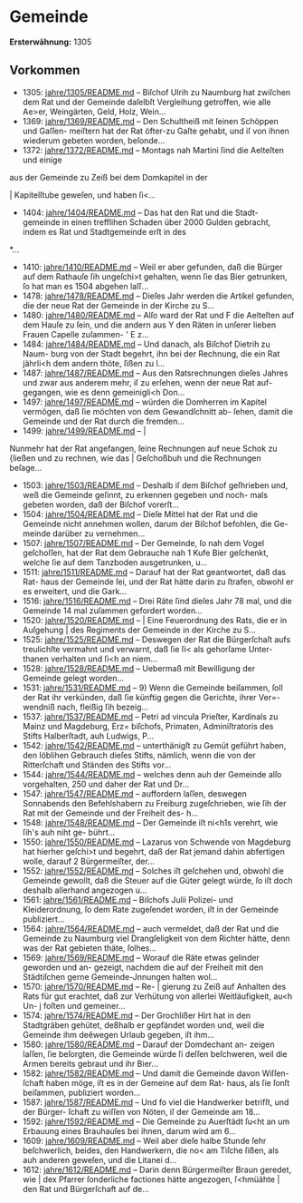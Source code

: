 # Gemeinde

**Ersterwähnung:** 1305

## Vorkommen
- 1305: [jahre/1305/README.md](../jahre/1305/README.md) – Biſchof Ulrih zu Naumburg hat zwiſchen dem Rat
und der Gemeinde daſelbſt Vergleihung getroffen, wie
alle Ae>er, Weingärten, Geld, Holz, Wein...
- 1369: [jahre/1369/README.md](../jahre/1369/README.md) – Den Schultheiß mit ſeinen Schöppen und Gaſſen-
meiſtern hat der Rat öfter-zu Gaſte gehabt, und iſ von
ihnen wiederum gebeten worden, beſonde...
- 1372: [jahre/1372/README.md](../jahre/1372/README.md) – Montags nah Martini ſind die Aelteſten und einige

aus der Gemeinde zu Zeiß bei dem Domkapitel in der

| Kapitelſtube geweſen, und haben ſi<...
- 1404: [jahre/1404/README.md](../jahre/1404/README.md) – Das hat den Rat und die Stadt-
gemeinde in einen trefflihen Schaden über 2000 Gulden
gebracht, indem es Rat und Stadtgemeinde erſt in des

*...
- 1410: [jahre/1410/README.md](../jahre/1410/README.md) – Weil er aber
gefunden, daß die Bürger auf dem Rathauſe ſih ungeſchi>t
gehalten, wenn ſie das Bier getrunken, ſo hat man es
1504 abgehen laſſ...
- 1478: [jahre/1478/README.md](../jahre/1478/README.md) – Dieſes Jahr werden die Artikel gefunden, die der
neue Rat der Gemeinde in der Kirche zu S...
- 1480: [jahre/1480/README.md](../jahre/1480/README.md) – Alſo ward der Rat und
F die Aelteſten auf dem Hauſe zu ſein, und die andern aus
Y den Räten in unſerer lieben Frauen Capelle zuſammen- '
E z...
- 1484: [jahre/1484/README.md](../jahre/1484/README.md) – Und danach, als Biſchof Dietrih zu Naum-
burg von der Stadt begehrt, ihn bei der Rechnung, die
ein Rat jährli<h dem andern thöte, ſißen zu l...
- 1487: [jahre/1487/README.md](../jahre/1487/README.md) – Aus den Ratsrechnungen dieſes Jahres und zwar aus
anderem mehr, iſ zu erſehen, wenn der neue Rat auf-
gegangen, wie es denn gemeinigli<h Don...
- 1497: [jahre/1497/README.md](../jahre/1497/README.md) – würden die Domherren im Kapitel
vermögen, daß ſie möchten von dem Gewandſchnitt ab-
ſehen, damit die Gemeinde und der Rat durch die fremden...
- 1499: [jahre/1499/README.md](../jahre/1499/README.md) – |

Nunmehr hat der Rat angefangen, ſeine Rechnungen
auf neue Schok zu {ließen und zu rechnen, wie das |
Geſchoßbuh und die Rechnungen beſage...
- 1503: [jahre/1503/README.md](../jahre/1503/README.md) – Deshalb iſ dem Biſchof geſhrieben und,
weß die Gemeinde geſinnt, zu erkennen gegeben und noch-
mals gebeten worden, daß der Biſchof vorerſt...
- 1504: [jahre/1504/README.md](../jahre/1504/README.md) – Dieſe Mittel hat der Rat und die Gemeinde nicht
annehmen wollen, darum der Biſchof befohlen, die Ge-
meinde darüber zu vernehmen...
- 1507: [jahre/1507/README.md](../jahre/1507/README.md) – Der Gemeinde, ſo nah dem Vogel geſchoſſen, hat der
Rat dem Gebrauche nah 1 Kufe Bier geſchenkt, welche
ſie auf dem Tanzboden ausgetrunken, u...
- 1511: [jahre/1511/README.md](../jahre/1511/README.md) – Darauf hat der Rat geantwortet, daß das Rat-
haus der Gemeinde ſei, und der Rat hätte darin zu
ſtrafen, obwohl er es erweitert, und die Gark...
- 1516: [jahre/1516/README.md](../jahre/1516/README.md) – Drei Räte ſind dieſes Jahr 78 mal,
und die Gemeinde 14 mal zuſammen gefordert worden...
- 1520: [jahre/1520/README.md](../jahre/1520/README.md) – |
Eine Feuerordnung des Rats, die er in Auſgehung |
des Regiments der Gemeinde in der Kirche zu S...
- 1525: [jahre/1525/README.md](../jahre/1525/README.md) – Deswegen der Rat die Bürgerſchaſt aufs treulichſte
vermahnt und verwarnt, daß ſie ſi< als gehorſame Unter-
thanen verhalten und ſi<h an niem...
- 1528: [jahre/1528/README.md](../jahre/1528/README.md) – Uebermaß
mit Bewilligung der Gemeinde gelegt worden...
- 1531: [jahre/1531/README.md](../jahre/1531/README.md) – 9) Wenn die Gemeinde beiſammen, ſoll der Rat ihr
verkünden, daß ſie künftig gegen die Gerichte, ihrer Ver=-
wendniß nach, fleißig ſih bezeig...
- 1537: [jahre/1537/README.md](../jahre/1537/README.md) – Petri ad vincula
Prieſter, Kardinals zu Mainz und Magdeburg, Erz=
biſchofs, Primaten, Adminiſtratoris des Stifts Halberſtadt,
auh Ludwigs, P...
- 1542: [jahre/1542/README.md](../jahre/1542/README.md) – unterthänigſt zu
Gemüt geführt haben, den löblihen Gebrauch dieſes Stifts,
nämlich, wenn die von der Ritterſchaft und Ständen des
Stifts vor...
- 1544: [jahre/1544/README.md](../jahre/1544/README.md) – welches denn auh der Gemeinde alſo vorgehalten,
250 und daher der Rat und Dr...
- 1547: [jahre/1547/README.md](../jahre/1547/README.md) – auffordern laſſen, deswegen
Sonnabends den Befehlshabern zu Freiburg zugeſchrieben,
wie ſih der Rat mit der Gemeinde und der Freiheit des-
h...
- 1548: [jahre/1548/README.md](../jahre/1548/README.md) – Der Gemeinde iſt ni<h1s verehrt, wie ſih's auh niht ge-
bührt...
- 1550: [jahre/1550/README.md](../jahre/1550/README.md) – Lazarus von Schwende von Magdeburg hat hierher
geſchi>t und begehrt, daß der Rat jemand dahin abfertigen
wolle, darauf 2 Bürgermeiſter, der...
- 1552: [jahre/1552/README.md](../jahre/1552/README.md) – Solches iſt geſchehen und, obwohl die Gemeinde gewollt,
daß die Steuer auf die Güter gelegt würde, ſo iſt doch
deshalb allerhand angezogen u...
- 1561: [jahre/1561/README.md](../jahre/1561/README.md) – Biſchofs Julii Polizei- und Kleiderordnung, ſo dem
Rate zugeſendet worden, iſt in der Gemeinde publiziert...
- 1564: [jahre/1564/README.md](../jahre/1564/README.md) – auch vermeldet, daß der Rat und die Gemeinde zu
Naumburg viel Drangſeligkeit von dem Richter hätte,
denn was der Rat gebieten thäte, ſolhes...
- 1569: [jahre/1569/README.md](../jahre/1569/README.md) – Worauf die Räte etwas gelinder geworden und an-
gezeigt, nachdem die auf der Freiheit mit den Städtiſchen
gerne Gemeinde-Jnnungen halten wol...
- 1570: [jahre/1570/README.md](../jahre/1570/README.md) – Re- |
gierung zu Zeiß auf Anhalten des Rats für gut erachtet,
daß zur Verhütung von allerlei Weitläufigkeit, au<h Un- j
foſten und gemeiner...
- 1574: [jahre/1574/README.md](../jahre/1574/README.md) – Der Grochlißer Hirt hat in den Stadtgräben gehütet,
de8halb er gepfändet worden und, weil die Gemeinde
ihm deêwegen Urlaub gegeben, iſt ihm...
- 1580: [jahre/1580/README.md](../jahre/1580/README.md) – Darauf der Domdechant an-
zeigen laſſen, ſie beſorgten, die Gemeinde würde ſi deſſen
beſchweren, weil die Armen bereits gebraut und ihr Bier...
- 1582: [jahre/1582/README.md](../jahre/1582/README.md) – Und damit die Gemeinde davon Wiſſen-
ſchaft haben möge, iſt es in der Gemeine auf dem Rat-
haus, als ſie ſonſt beiſammen, publiziert worden...
- 1587: [jahre/1587/README.md](../jahre/1587/README.md) – Und fo viel die Handwerker betrifſt, und der Bürger-
ſchaft zu wiſſen von Nöten, iſ der Gemeinde am 18...
- 1592: [jahre/1592/README.md](../jahre/1592/README.md) – Die Gemeinde zu Auerſtädt ſu<ht an um Erbauung
eines Brauhauſes bei ihnen, darum wird am 6...
- 1609: [jahre/1609/README.md](../jahre/1609/README.md) – Weil aber dieſe halbe
Stunde ſehr beſchwerlich, beides, den Handwerkern, die
no< am Tiſche ſißen, als auh anderen geweſen, und die
Litanei d...
- 1612: [jahre/1612/README.md](../jahre/1612/README.md) – Darin denn Bürgermeiſter Braun geredet, wie |
dex Pfarrer ſonderliche factiones hätte angezogen, ſ<hmüähte |
den Rat und Bürgerſchaft auf de...
